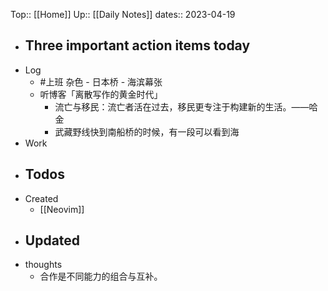 Top:: [[Home]]
Up:: [[Daily Notes]]
dates:: 2023-04-19

- Three important action items today
	- 
- Log
	- #上班 杂色 - 日本桥 - 海滨幕张
	- 听博客「离散写作的黄金时代」
		- 流亡与移民：流亡者活在过去，移民更专注于构建新的生活。——哈金
	  - 武藏野线快到南船桥的时候，有一段可以看到海
- Work
- Todos
	- 
- Created
	- [[Neovim]]
- Updated
	- 
- thoughts 
	- 合作是不同能力的组合与互补。